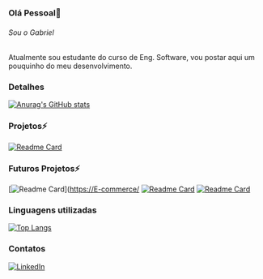 ### Olá Pessoal👋

###### Sou o Gabriel

Atualmente sou estudante do curso de Eng. Software, vou postar aqui um pouquinho do meu desenvolvimento.

### Detalhes

[![Anurag's GitHub stats](https://github-readme-stats.vercel.app/api?username=gabrielxx7&show_icons=true&theme=dark)](https://github.com/anuraghazra/github-readme-stats)

### Projetos⚡

[![Readme Card](https://github-readme-stats.vercel.app/api/pin/?username=gabrielxx7&repo=gabrielxx7.github.io&theme=dark)](https://gabrielxx7.github.io/)

### Futuros Projetos⚡
[![Readme Card](https://github-readme-stats.vercel.app/api/pin/?username=gabrielxx7&repo=Meu-Portfolio=dark)]([https://E-commerce/](https://gabrielxx7.github.io/Meu-portfolio-/)
[![Readme Card](https://github-readme-stats.vercel.app/api/pin/?username=gabrielxx7&repo=Cartorio_de_Registro&theme=dark)](https://Cartorio_de_Registro/)
[![Readme Card](https://github-readme-stats.vercel.app/api/pin/?username=gabrielxx7&repo=Meteorologia&theme=dark)](https://futurositee/)

### Linguagens utilizadas

[![Top Langs](https://github-readme-stats.vercel.app/api/top-langs/?username=gabrielxx7&layout=compact)](https://github.com/anuraghazra/github-readme-stats)

### Contatos

[![LinkedIn](https://img.shields.io/badge/LinkedIn-0077B5?style=for-the-badge&logo=linkedin&logoColor=white)](https://www.linkedin.com/in/gabwilliam)
